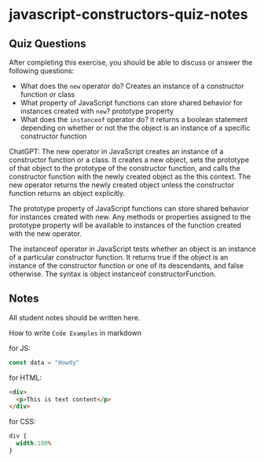 # javascript-constructors-quiz-notes

## Quiz Questions

After completing this exercise, you should be able to discuss or answer the following questions:

- What does the `new` operator do?
Creates an instance of a constructor function or class
- What property of JavaScript functions can store shared behavior for instances created with `new`?
prototype property
- What does the `instanceof` operator do?
it returns a boolean statement depending on whether or not the the object is an instance of a specific constructor function

ChatGPT:
The new operator in JavaScript creates an instance of a constructor function or a class. It creates a new object, sets the prototype of that object to the prototype of the constructor function, and calls the constructor function with the newly created object as the this context. The new operator returns the newly created object unless the constructor function returns an object explicitly.

The prototype property of JavaScript functions can store shared behavior for instances created with new. Any methods or properties assigned to the prototype property will be available to instances of the function created with the new operator.

The instanceof operator in JavaScript tests whether an object is an instance of a particular constructor function. It returns true if the object is an instance of the constructor function or one of its descendants, and false otherwise. The syntax is object instanceof constructorFunction.

## Notes

All student notes should be written here.


How to write `Code Examples` in markdown

for JS:
```javascript
const data = "Howdy"
```

for HTML:
```html
<div>
  <p>This is text content</p>
</div>
```

for CSS:
```css
div {
  width:100%
}
```
